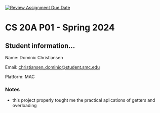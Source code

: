 [![Review Assignment Due Date](https://classroom.github.com/assets/deadline-readme-button-24ddc0f5d75046c5622901739e7c5dd533143b0c8e959d652212380cedb1ea36.svg)](https://classroom.github.com/a/khKAZEVv)
# CS 20A P01 - Spring 2024 #

## Student information... ##
Name: Dominic Christiansen

Email: christiansen_dominic@student.smc.edu

Platform: MAC

### Notes ###
- this project properly tought me the practical aplications of getters and overloading
